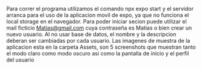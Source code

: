 Para correr el programa utilizamos el comando npx expo start y el servidor arranca para el uso de la aplicacion movil de expo, ya que no funciona el local storage en el navegador. 
Para poder iniciar secion puede utilizar el mail ficticio Matias@gmail.com cuya contraseña es Matias o bien crear un nuevo usuario. 
Al no usar base de datos, el nombre y la descripcion deberan ser cambiadas por cada usuario.
Las imagenes de muestra de la aplicacion esta en la carpeta Assets, son 5 screenshots que muestran tanto el modo claro como modo oscuro asi como la pantalla de inicio y el perfil del usuario
